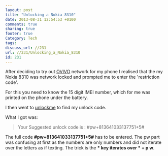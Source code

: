 ```yaml
---
layout: post
title: "Unlocking a Nokia 8310"
date: 2013-08-31 12:54:53 +0100 
comments: true
sharing: true
footer: true
Category: Tech
tags:
discuss_url: //231
url: //231/Unlocking_a_Nokia_8310
id: 231
---
```

After deciding to try out [OVIVO]() network for my phone I realised that the my Nokia 8310 was network locked and prompted me to enter the 'restriction code'.

For this you need to know the 15 digit IMEI number, which for me was printed on the phone under the battery.

I then went to [unlockme](http://www.unlockme.co.uk/Unlock_Nokia_FREE.php?model=8310) to find my unlock code.

What I got was:

>Your Suggested unlock code is : #pw+813641033137751+5#

The full code __#pw+813641033137751+5#__ has to be entered. The pw part was confusing at first as the numbers are only numbers and did not iterate over the letters as if texting. The trick is the __* key iterates over * + p w__.
